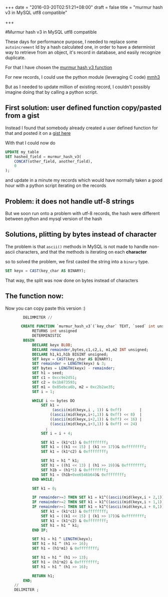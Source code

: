 +++
date = "2016-03-20T02:51:21+08:00"
draft = false
title = "murmur hash v3 in MySQL utf8 compatible"

+++

#Murmur hash v3 in MySQL utf8 compatible

These days for performance purpose, I needed to replace some `autoincrement` Id
by a hash calculated one, in order to have a determinist way to retrieve from
an object, it's record in database, and easily recognize duplicate.

For that I have chosen the [murmur hash v3 function](https://en.wikipedia.org/wiki/MurmurHash)

For new records, I could use the python module (leveraging C code) [mmh3](https://pypi.python.org/pypi/mmh3/2.3.1) 

But as I needed to update million of existing record, I couldn't possibly
imagine doing that by calling a python script.

## First solution: user defined function copy/pasted from a gist

Instead I found that somebody already created a user defined function for that
and posted it on a [gist here](https://gist.github.com/ghafran/8883678)

With that I could now do

```sql
UPDATE my_table
SET hashed_field = murmur_hash_v3(
    CONCAT(other_field, another_field),
    0
);
```
and update in a minute my records which would have normally taken
a good hour with a python script iterating on the records

## Problem: it does not handle utf-8 strings

But we soon run onto a problem with utf-8 records, the hash were different between
python and mysql version of the hash

## Solutions, plitting by bytes instead of character

The problem is that `ascii()` methods in MySQL is not made to handle non-ascii characters, and that the methods is iterating on each **character**

so to solved the problem, we first casted the string into a `binary` type.

```sql
SET keyx = CAST(key_char AS BINARY);
```

That way, the split was now done on bytes instead of characters


## The function now:

Now you can copy paste this version :)

```sql
        DELIMMITER //

       CREATE FUNCTION `murmur_hash_v3`(`key_char` TEXT, `seed` int unsigned)
            RETURNS int unsigned
            DETERMINISTIC
        BEGIN
            DECLARE keyx BLOB;
            DECLARE remainder,bytes,c1,c2,i, m1,m2 INT unsigned;
            DECLARE h1,k1,h1b BIGINT unsigned;
            SET keyx = CAST(key_char AS BINARY);
            SET remainder = LENGTH(keyx) & 3;
            SET bytes = LENGTH(keyx) - remainder;
            SET h1 = seed;
            SET c1 = 0xcc9e2d51;
            SET c2 = 0x1b873593;
            SET m1 = 0x85ebca6b, m2 = 0xc2b2ae35;
            SET i = 1;

            WHILE i <= bytes DO
                SET k1 =
                     (ascii(mid(keyx,i , 1)) & 0xff)        |
                    ((ascii(mid(keyx,i+1,1)) & 0xff) << 8)  |
                    ((ascii(mid(keyx,i+2,1)) & 0xff) << 16) |
                    ((ascii(mid(keyx,i+3,1)) & 0xff) << 24)
                  ;
                SET i = i + 4;

                SET k1 = (k1*c1) & 0xffffffff;
                SET k1 = ((k1 << 15) | (k1 >> 17))& 0xffffffff;
                SET k1 = (k1*c2) & 0xffffffff;

                SET h1 = h1 ^ k1;
                SET h1 = ((h1 << 13) | (h1 >> 19))& 0xffffffff;
                SET h1b = (h1*5) & 0xffffffff;
                SET h1 = (h1b+0xe6546b64)& 0xffffffff;
            END WHILE;

            SET k1 = 0;

            IF remainder>=3 THEN SET k1 = k1^((ascii(mid(keyx,i + 2,1)) & 0xff) << 16); END IF;
            IF remainder>=2 THEN SET k1 = k1^((ascii(mid(keyx,i + 1,1)) & 0xff) <<  8); END IF;
            IF remainder>=1 THEN SET k1 = k1^((ascii(mid(keyx,i + 0,1)) & 0xff) <<  0);
                SET k1 = (k1*c1) & 0xffffffff;
                SET k1 = ((k1 << 15) | (k1 >> 17))& 0xffffffff;
                SET k1 = (k1*c2) & 0xffffffff;
                SET h1 = h1 ^ k1;
            END IF;

            SET h1 = h1 ^ LENGTH(keyx);
            SET h1 = h1 ^ (h1 >> 16);
            SET h1 = (h1*m1) & 0xffffffff;

            SET h1 = h1 ^ (h1 >> 13);
            SET h1 = (h1*m2) & 0xffffffff;
            SET h1 = h1 ^ (h1 >> 16);

            RETURN h1;
        END;
    //
    DELIMITER ;
```

